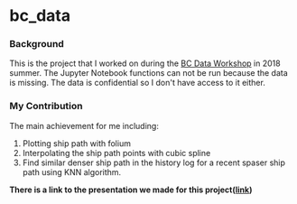 # bc_data

### Background
This is the project that I worked on during the [BC Data Workshop](http://workshop.bcdata.ca/2018/) in 2018 summer. The Jupyter Notebook functions can not be run because the data is missing. The data is confidential so I don't have access to it either.

### My Contribution
The main achievement for me including:
1. Plotting ship path with folium
2. Interpolating the ship path points with cubic spline
3. Find similar denser ship path in the history log for a recent spaser ship path using KNN algorithm.

**There is a link to the presentation we made for this project([link](http://workshop.bcdata.ca/2018/post/3-snc-project/))**
